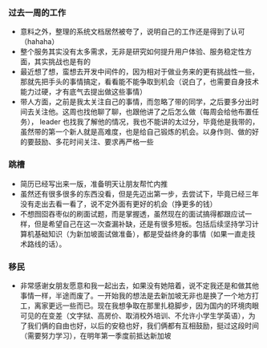 ### 过去一周的工作
* 意料之外，整理的系统文档居然被夸了，说明自己的工作还是得到了认可（hahaha）
* 整个服务其实没有太多需求，无非是研究如何提升用户体验、服务稳定性方面，其实挑战也是有的
* 最近想了想，蛮想去开发中间件的，因为相对于做业务来的更有挑战性一些，那就先把手头的事情搞定，看看能不能争取到机会（说白了，也需要自身技术能力过硬，才有底气去提出做这些事情）
* 带人方面，之前是我太关注自己的事情，而忽略了带的同学，之后要多分出时间去关注他。这周也找他聊了聊，也跟他讲了之后怎么做（每周会给他布置任务）， leader 也找我了解他的情况，我也不能讲的太过分，毕竟他是我带的，虽然带的第一个新人就是高难度，也是给自己锻炼的机会。以身作则、做的好的要鼓励、多花时间关注、要求再严格一些

### 跳槽
* 简历已经写出来一版，准备明天让朋友帮忙内推
* 虽然还有很多很多的东西没看，但是先迈出第一步，去尝试下，毕竟已经三年没有走出去看一看了，说不定外面有更好的机会（挣更多的钱）
* 不想囫囵吞枣似的刷面试题，而是掌握透，虽然现在的面试搞得都跟应试一样，但是希望自己在这一次查漏补缺，还是有很多短板。包括后续坚持学习计算机基础知识（为新加坡面试做准备），都是受益终身的事情（如果一直走技术路线的话）。

### 移民
* 非常感谢女朋友愿意和我一起出去，如果没有她陪着，说不定我还是和做其他事情一样，半途而废了。一开始我的想法是去新加坡无非也是换了一个地方打工，离家更远一些而已。现在我想争取在那里扎稳脚步，因为国内的环境肉眼可见的在变差（文字狱、高房价、取消校外培训、不允许小学生学英语），为了我们俩的自由也好，以后的安稳也好，我们俩都有互相鼓励，挺过这段时间（需要努力学习），在明年第一季度前抵达新加坡